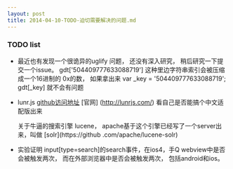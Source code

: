 ```yaml
---
layout: post
title: 2014-04-10-TODO-迫切需要解决的问题.md
---
```


### TODO list

* 最近也有发现一个很诡异的uglify 问题， 还没有深入研究， 稍后研究一下提交一个issue。 gdt['504409777633088719'] 这种里边字符串索引会被压缩成一个16进制的 0x的数， 如果拿出来 var _key = '504409777633088719'; gdt[_key] 就不会有问题

* lunr.js [github访问地址](https://github.com/olivernn/lunr.js) [官网]
(http://lunrjs.com/)  看自己是否能搞个中文适配版出来

    关于牛逼的搜索引擎 lucene， apache基于这个引擎已经写了一个server出来，叫做 [solr](https://github
    .com/apache/lucene-solr)

* 实验证明 input[type=search]的search事件，在ios4，手Q webview中是否会被触发两次， 而在外部浏览器中是否会被触发两次， 包括android和ios。


